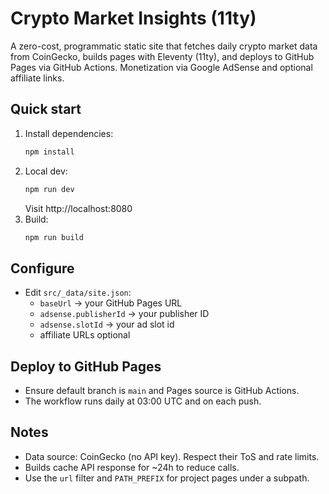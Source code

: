 # Crypto Market Insights (11ty)

A zero-cost, programmatic static site that fetches daily crypto market data from CoinGecko, builds pages with Eleventy (11ty), and deploys to GitHub Pages via GitHub Actions. Monetization via Google AdSense and optional affiliate links.

## Quick start

1. Install dependencies:
   ```bash
   npm install
   ```
2. Local dev:
   ```bash
   npm run dev
   ```
   Visit http://localhost:8080
3. Build:
   ```bash
   npm run build
   ```

## Configure

- Edit `src/_data/site.json`:
  - `baseUrl` → your GitHub Pages URL
  - `adsense.publisherId` → your publisher ID
  - `adsense.slotId` → your ad slot id
  - affiliate URLs optional

## Deploy to GitHub Pages

- Ensure default branch is `main` and Pages source is GitHub Actions.
- The workflow runs daily at 03:00 UTC and on each push.

## Notes

- Data source: CoinGecko (no API key). Respect their ToS and rate limits.
- Builds cache API response for ~24h to reduce calls.
- Use the `url` filter and `PATH_PREFIX` for project pages under a subpath.
